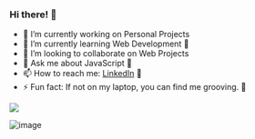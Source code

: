 ### Hi there! 👋



- 🔭 I’m currently working on Personal Projects 
- 🌱 I’m currently learning Web Development 📖
- 👯 I’m looking to collaborate on Web Projects
- 💬 Ask me about JavaScript :ice_cream:
- 📫 How to reach me: [LinkedIn](https://www.linkedin.com/in/arpitav13/) :hatched_chick: 
- ⚡ Fun fact: If not on my laptop, you can find me grooving. 💃


<img src="https://github-readme-stats.vercel.app/api?username=arpita1899&&show_icons=true&title_color=ffffff&icon_color=bb2acf&text_color=daf7dc&bg_color=151515">

<p align="left">
<img src="https://github-readme-stats.vercel.app/api/top-langs/?username=arpita1899&layout=compact&theme=blueberry" alt="image" />
</p>
